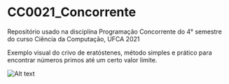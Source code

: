 # CC0021_Concorrente
Repositório usado na disciplina Programação Concorrente do 4° semestre do curso Ciência da Computação, UFCA 2021

Exemplo visual do crivo de eratóstenes, método simples e prático para encontrar números primos até um certo valor limite.

![ Alt text](https://upload.wikimedia.org/wikipedia/commons/8/8c/New_Animation_Sieve_of_Eratosthenes.gif)
